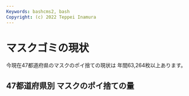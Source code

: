 ```yaml
---
Keywords: bashcms2, bash
Copyright: (c) 2022 Teppei Inamura
---
```


# **マスクゴミの現状**

今現在47都道府県のマスクのポイ捨ての現状は
年間63,264枚以上あります。

## 47都道府県別 マスクのポイ捨ての量




